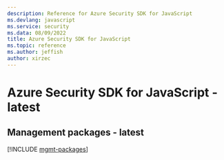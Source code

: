 ```yaml
---
description: Reference for Azure Security SDK for JavaScript
ms.devlang: javascript
ms.service: security
ms.data: 08/09/2022
title: Azure Security SDK for JavaScript
ms.topic: reference
ms.author: jeffish
author: xirzec
---
```

# Azure Security SDK for JavaScript - latest

## Management packages - latest
[!INCLUDE [mgmt-packages](security-mgmt-index.md)]